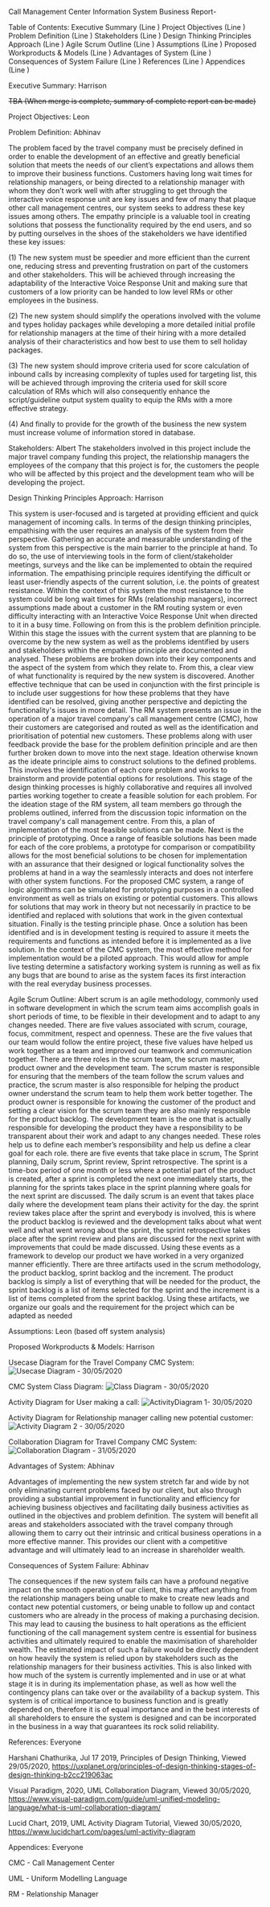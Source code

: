 Call Management Center Information System Business Report-

Table of Contents:
Executive Summary                                                            (Line )
Project Objectives                                                               (Line )
Problem Definition                                                               (Line )
Stakeholders                                                                       (Line )
Design Thinking Principles Approach                                 (Line )
Agile Scrum Outline                                                            (Line )
Assumptions                                                                       (Line )
Proposed Workproducts & Models                                     (Line )
Advantages of System                                                        (Line )
Consequences of System Failure                                       (Line )
References                                                                          (Line )
Appendices                                                                         (Line )

Executive Summary: Harrison

~~TBA (When merge is complete, summary of complete report can be made)~~

Project Objectives: Leon

Problem Definition: Abhinav

The problem faced by the travel company must be precisely defined in order to enable the development of an effective and greatly beneficial solution that meets the needs of our client’s expectations and allows them to improve their business functions. Customers having long wait times for relationship managers, or being directed to a relationship manager with whom they don’t work well with after struggling to get through the interactive voice response unit are key issues and few of many that plaque other call management centres, our system seeks to address these key issues among others. The empathy principle is a valuable tool in creating solutions that possess the functionality required by the end users, and so by putting ourselves in the shoes of the stakeholders we have identified these key issues: 

(1) The new system must be speedier and more efficient than the current one, reducing stress and preventing frustration on part of the customers and other stakeholders. This will be achieved through increasing the adaptability of the Interactive Voice Response Unit and making sure that customers of a low priority can be handed to low level RMs or other employees in the business.

(2)	The new system should simplify the operations involved with the volume and types holiday packages while developing a more detailed initial profile for relationship managers at the time of their hiring with a more detailed analysis of their characteristics and how best to use them to sell holiday packages.

(3) The new system should improve criteria used for score calculation of inbound calls by increasing complexity of tuples used for targeting list, this will be achieved through improving the criteria used for skill score calculation of RMs which will also consequently enhance the script/guideline output system quality to equip the RMs with a more effective strategy.

(4) And finally to provide for the growth of the business the new system must increase volume of information stored in database.


Stakeholders: Albert
The stakeholders involved in this project include the major travel company funding this project, the relationship managers the employees of the company that this project is for, the customers the people who will be affected by this project and the development team who will be developing the project.



Design Thinking Principles Approach: Harrison

This system is user-focused and is targeted at providing efficient and quick management of incoming calls. In terms of the design thinking principles, empathising with the user requires an analysis of the system from their perspective. Gathering an accurate and measurable understanding of the system from this perspective is the main barrier to the principle at hand. To do so, the use of interviewing tools in the form of client/stakeholder meetings, surveys and the like can be implemented to obtain the required information. The empathising principle requires identifying the difficult or least user-friendly aspects of the current solution, i.e. the points of greatest resistance. Within the context of this system the most resistance to the system could be long wait times for RMs (relationship managers), incorrect assumptions made about a customer in the RM routing system or even difficulty interacting with an Interactive Voice Response Unit when directed to it in a busy time.
Following on from this is the problem definition principle. Within this stage the issues with the current system that are planning to be overcome by the new system as well as the problems identified by users and stakeholders within the empathise principle are documented and analysed. These problems are broken down into their key components and the aspect of the system from which they relate to. From this, a clear view of what functionality is required by the new system is discovered. Another effective technique that can be used in conjunction with the first principle is to include user suggestions for how these problems that they have identified can be resolved, giving another perspective and depicting the functionality's issues in more detail. The RM system presents an issue in the operation of a major travel company's call management centre (CMC), how their customers are categorised and routed as well as the identification and prioritisation of potential new customers. These problems along with user feedback provide the base for the problem definition principle and are then further broken down to move into the next stage.
Ideation otherwise known as the ideate principle aims to construct solutions to the defined problems. This involves the identification of each core problem and works to brainstorm and provide potential options for resolutions. This stage of the design thinking processes is highly collaborative and requires all involved parties working together to create a feasible solution for each problem. For the ideation stage of the RM system, all team members go through the problems outlined, inferred from the discussion topic information on the travel company's call management centre. From this, a plan of implementation of the most feasible solutions can be made.
Next is the principle of prototyping. Once a range of feasible solutions has been made for each of the core problems, a prototype for comparison or compatibility allows for the most beneficial solutions to be chosen for implementation with an assurance that their designed or logical functionality solves the problems at hand in a way the seamlessly interacts and does not interfere with other system functions. For the proposed CMC system, a range of logic algorithms can be simulated for prototyping purposes in a controlled environment as well as trials on existing or potential customers. This allows for solutions that may work in theory but not necessarily in practice to be identified and replaced with solutions that work in the given contextual situation.
Finally is the testing principle phase. Once a solution has been identified and is in development testing is required to assure it meets the requirements and functions as intended before it is implemented as a live solution. In the context of the CMC system, the most effective method for implementation would be a piloted approach. This would allow for ample live testing determine a satisfactory working system is running as well as fix any bugs that are bound to arise as the system faces its first interaction with the real everyday business processes.

Agile Scrum Outline: Albert
scrum is an agile methodology, commonly used in software development in which the scrum team aims accomplish goals in short periods of time, to be flexible in their development and to adapt to any changes needed. There are five values associated with scrum, courage, focus, commitment, respect and openness. These are the five values that our team would follow the entire project, these five values have helped us work together as a team and improved our teamwork and communication together. 
There are three roles in the scrum team, the scrum master, product owner and the development team. The scrum master is responsible for ensuring that the members of the team follow the scrum values and practice, the scrum master is also responsible for helping the product owner understand the scrum team to help them work better together. The product owner is responsible for knowing the customer of the product and setting a clear vision for the scrum team they are also mainly responsible for the product backlog. The development team is the one that is actually responsible for developing the product they have a responsibility to be transparent about their work and adapt to any changes needed. These roles help us to define each member’s responsibility and help us define a clear goal for each role.  there are five events that take place in scrum, The Sprint planning, Daily scrum, Sprint review, Sprint retrospective. The sprint is a time-box period of one month or less where a potential part of the product is created, after a sprint is completed the next one immediately starts, the planning for the sprints takes place in the sprint planning where goals for the next sprint are discussed. The daily scrum is an event that takes place daily where the development team plans their activity for the day. the sprint review takes place after the sprint and everybody is involved, this is where the product backlog is reviewed and the development talks about what went well and what went wrong about the sprint, the sprint retrospective takes place after the sprint review and plans are discussed for the next sprint with improvements that could be made discussed. Using these events as a framework to develop our product we have worked in a very organized manner efficiently. There are three artifacts used in the scrum methodology, the product backlog, sprint backlog and the increment. The product backlog is simply a list of everything that will be needed for the product, the sprint backlog is a list of items selected for the sprint and the increment is a list of items completed from the sprint backlog. Using these artifacts, we organize our goals and the requirement for the project which can be adapted as needed


Assumptions: Leon
(based off system analysis)

Proposed Workproducts & Models: Harrison

Usecase Diagram for the Travel Company CMC System:
![Usecase Diagram - 30/05/2020](usecase.png)

CMC System Class Diagram:
![Class Diagram - 30/05/2020](ISDM_classDiagram.png)

Activity Diagram for User making a call:
![ActivityDiagram 1- 30/05/2020](activity1.png)

Activity Diagram for Relationship manager calling new potential customer:
![Activity Diagram 2 - 30/05/2020](activity2.png)

Collaboration Diagram for Travel Company CMC System:
![Collaboration Diagram - 31/05/2020](collab.png)

Advantages of System: Abhinav

Advantages of implementing the new system stretch far and wide by not only eliminating current problems faced by our client, but also through providing a substantial improvement in functionality and efficiency for achieving business objectives and facilitating daily business activities as outlined in the objectives and problem definition. The system will benefit all areas and stakeholders associated with the travel company through allowing them to carry out their intrinsic and critical business operations in a more effective manner. This provides our client with a competitive advantage and will ultimately lead to an increase in shareholder wealth.

Consequences of System Failure: Abhinav

The consequences if the new system fails can have a profound negative impact on the smooth operation of our client, this may affect anything from the relationship managers being unable to make to create new leads and contact new potential customers, or being unable to follow up and contact customers who are already in the process of making a purchasing decision. This may lead to causing the business to halt operations as the efficient functioning of the call management system centre is essential for business activities and ultimately required to enable the maximisation of shareholder wealth. The estimated impact of such a failure would be directly dependent on how heavily the system is relied upon by stakeholders such as the relationship managers for their business activities. This is also linked with how much of the system is currently implemented and in use or at what stage it is in during its implementation phase, as well as how well the contingency plans can take over or the availability of a backup system. This system is of critical importance to business function and is greatly depended on, therefore it is of equal importance and in the best interests of all shareholders to ensure the system is designed and can be incorporated in the business in a way that guarantees its rock solid reliability.

References: Everyone

Harshani Chathurika, Jul 17 2019, Principles of Design Thinking, Viewed 29/05/2020, <https://uxplanet.org/principles-of-design-thinking-stages-of-design-thinking-b2cc219063ac>

Visual Paradigm, 2020, UML Collaboration Diagram, Viewed 30/05/2020, <https://www.visual-paradigm.com/guide/uml-unified-modeling-language/what-is-uml-collaboration-diagram/>

Lucid Chart, 2019, UML Activity Diagram Tutorial, Viewed 30/05/2020, <https://www.lucidchart.com/pages/uml-activity-diagram>

Appendices: Everyone

CMC - Call Management Center

UML - Uniform Modelling Language

RM - Relationship Manager
